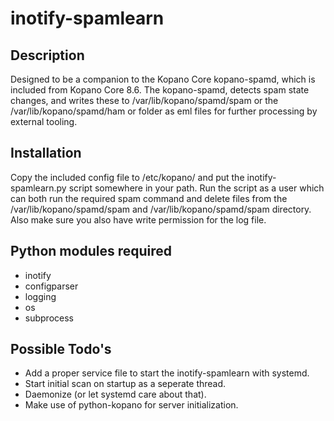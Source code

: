 # inotify-spamlearn

## Description

Designed to be a companion to the Kopano Core kopano-spamd, which is included from Kopano Core 8.6.
The kopano-spamd, detects spam state changes, and writes these to /var/lib/kopano/spamd/spam or the /var/lib/kopano/spamd/ham or folder as eml files for further processing by external tooling.

## Installation

Copy the included config file to /etc/kopano/ and put the inotify-spamlearn.py script somewhere in your path.
Run the script as a user which can both run the required spam command and delete files from the /var/lib/kopano/spamd/spam and /var/lib/kopano/spamd/spam directory.
Also make sure you also have write permission for the log file.

## Python modules required

- inotify
- configparser
- logging
- os
- subprocess

## Possible Todo's

- Add a proper service file to start the inotify-spamlearn with systemd.
- Start initial scan on startup as a seperate thread.
- Daemonize (or let systemd care about that).
- Make use of python-kopano for server initialization.
